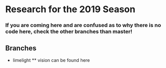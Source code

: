 # Research for the 2019 Season
### If you are coming here and are confused as to why there is no code here, check the other branches than master!
## Branches
 * limelight
 ** vision can be found here
 

